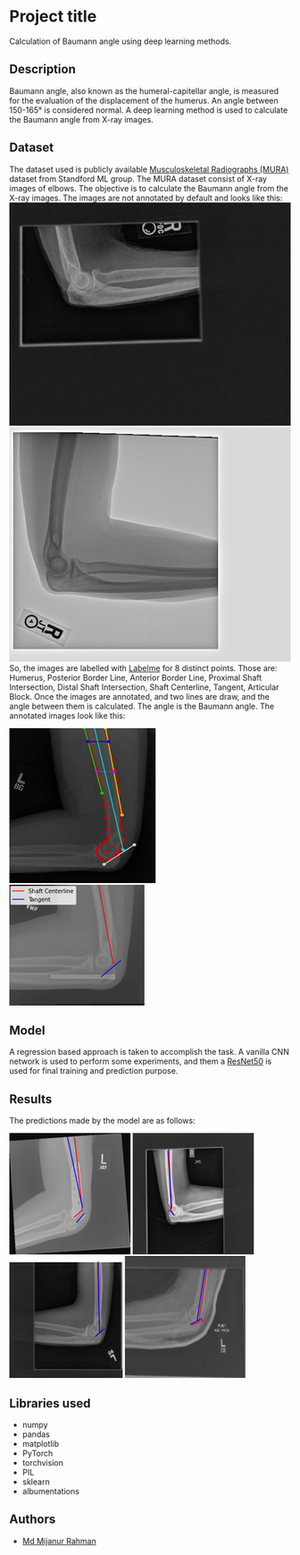# Project title
Calculation of Baumann angle using deep learning methods.

## Description
Baumann angle, also known
as the humeral-capitellar angle, is measured for the evaluation of
the displacement of the humerus. An angle between  150-165° is considered normal. 
A deep learning method is used to calculate the Baumann angle from X-ray images.


## Dataset
The dataset used is publicly available [Musculoskeletal Radiographs (MURA)](https://stanfordmlgroup.github.io/competitions/mura/)  dataset from Standford ML group. The MURA dataset consist of X-ray images of elbows. The objective is to calculate the Baumann angle from the X-ray images. The images are not annotated by default and looks like this:
![MURA dataset](imgs/image1.png)
![MURA dataset](imgs/image2.png)
So, the images are labelled with [Labelme](https://github.com/wkentaro/labelme) for 8 distinct points. 
Those are: Humerus, Posterior Border Line, Anterior Border Line, Proximal Shaft Intersection, Distal Shaft Intersection, Shaft Centerline, Tangent, Articular Block. 
Once the images are annotated, and two lines are draw, and the angle between them is calculated. The angle is the Baumann angle. The annotated images look like this:

![Labeled images](imgs/labeled_image.PNG)
![MURA dataset](imgs/labeled_img.png)

## Model
A regression based approach is taken to accomplish the task. A vanilla CNN network is used to perform some experiments, and them a [ResNet50](https://arxiv.org/abs/1512.03385) is used for final training and prediction purpose. 

## Results
The predictions made by the model are as follows:

![Predictions](imgs/test_1.png)
![Predictions](imgs/test_5.png)
![Predictions](imgs/test_6.png)
![Predictions](imgs/test_7.png)



## Libraries used
- numpy
- pandas
- matplotlib
- PyTorch
- torchvision
- PIL
- sklearn
- albumentations

## Authors
- [Md Mijanur Rahman](https://github.com/mijanr)



